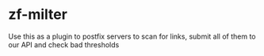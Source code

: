 zf-milter
=========

Use this as a plugin to postfix servers to scan for links, submit all of them to our API and check bad thresholds
